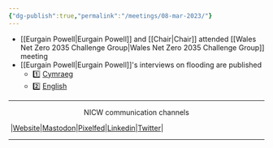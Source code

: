```yaml
---
{"dg-publish":true,"permalink":"/meetings/08-mar-2023/"}
---
```



- [[Eurgain Powell\|Eurgain Powell]] and [[Chair\|Chair]] attended [[Wales Net Zero 2035 Challenge Group\|Wales Net Zero 2035 Challenge Group]] meeting
- [[Eurgain Powell\|Eurgain Powell]]'s interviews on flooding are published
	- 1️⃣ [Cymraeg](https://nationalinfrastructurecommission.wales/wp-content/uploads/2023/03/230307Llifogydd.mp4)
	- 2️⃣ [English](https://nationalinfrastructurecommission.wales/wp-content/uploads/2023/03/230307Flooding.mp4)
***
<p style="text-align: center;">NICW communication channels</p>

󠁧 |[Website](https://nationalinfrastructurecommission.wales)|[Mastodon](https://toot.wales/@NICW)|[Pixelfed](https://pix.toot.wales/NICW)|[Linkedin](https://www.linkedin.com/company/26268509/)|[Twitter](https://twitter.com/InfraCommCymru)|
***
